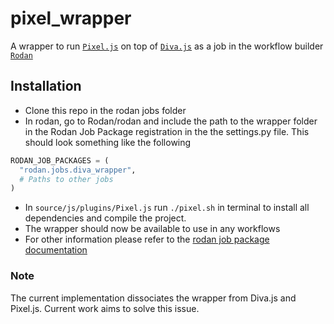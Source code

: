 # pixel_wrapper

A wrapper to run [```Pixel.js```](https://github.com/DDMAL/Pixel.js) on top of [```Diva.js```](https://github.com/DDMAL/diva.js) as a job in the workflow builder [```Rodan```](https://github.com/DDMAL/Rodan)

## Installation
- Clone this repo in the rodan jobs folder
- In rodan, go to Rodan/rodan and include the path to the wrapper folder in the Rodan Job Package registration in the the settings.py file. This should look something like the following
``` python
RODAN_JOB_PACKAGES = (
  "rodan.jobs.diva_wrapper",
  # Paths to other jobs
)
```
- In ```source/js/plugins/Pixel.js``` run ```./pixel.sh``` in terminal to install all dependencies and compile the project.
- The wrapper should now be available to use in any workflows
- For other information please refer to the [rodan job package documentation](https://github.com/DDMAL/Rodan/wiki/Write-a-Rodan-job-package)

### Note
The current implementation dissociates the wrapper from Diva.js and Pixel.js. Current work aims to solve this issue.
